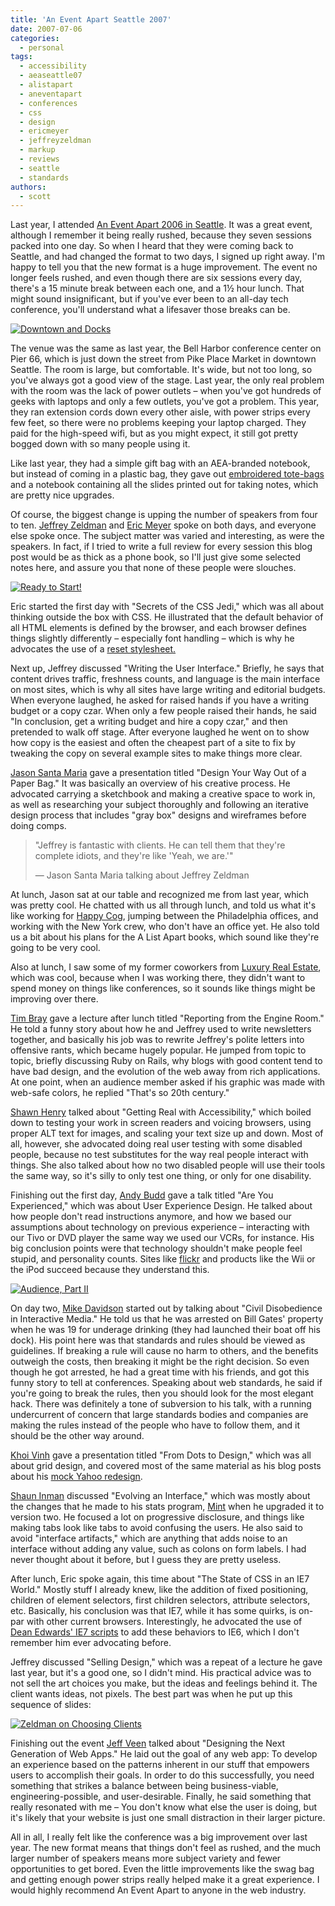```yaml
---
title: 'An Event Apart Seattle 2007'
date: 2007-07-06
categories:
  - personal
tags:
  - accessibility
  - aeaseattle07
  - alistapart
  - aneventapart
  - conferences
  - css
  - design
  - ericmeyer
  - jeffreyzeldman
  - markup
  - reviews
  - seattle
  - standards
authors:
  - scott
---
```


Last year, I attended [An Event Apart 2006 in Seattle](http://spaceninja.local/2006/09/an-event-apart-seattle-liveblogging-the-event/). It was a great event, although I remember it being really rushed, because they seven sessions packed into one day. So when I heard that they were coming back to Seattle, and had changed the format to two days, I signed up right away. I'm happy to tell you that the new format is a huge improvement. The event no longer feels rushed, and even though there are six sessions every day, there's a 15 minute break between each one, and a 1½ hour lunch. That might sound insignificant, but if you've ever been to an all-day tech conference, you'll understand what a lifesaver those breaks can be.

[![Downtown and Docks](/images/592590745_22688bef0d.jpg)](http://www.flickr.com/photos/spaceninja/592590745/)

The venue was the same as last year, the Bell Harbor conference center on Pier 66, which is just down the street from Pike Place Market in downtown Seattle. The room is large, but comfortable. It's wide, but not too long, so you've always got a good view of the stage. Last year, the only real problem with the room was the lack of power outlets – when you've got hundreds of geeks with laptops and only a few outlets, you've got a problem. This year, they ran extension cords down every other aisle, with power strips every few feet, so there were no problems keeping your laptop charged. They paid for the high-speed wifi, but as you might expect, it still got pretty bogged down with so many people using it.

Like last year, they had a simple gift bag with an AEA-branded notebook, but instead of coming in a plastic bag, they gave out [embroidered tote-bags](http://www.flickr.com/photos/criana/434476812/) and a notebook containing all the slides printed out for taking notes, which are pretty nice upgrades.

Of course, the biggest change is upping the number of speakers from four to ten. [Jeffrey Zeldman](http://zeldman.com/) and [Eric Meyer](http://meyerweb.com/) spoke on both days, and everyone else spoke once. The subject matter was varied and interesting, as were the speakers. In fact, if I tried to write a full review for every session this blog post would be as thick as a phone book, so I'll just give some selected notes here, and assure you that none of these people were slouches.

[![Ready to Start!](/images/592570611_77a4c61ae9.jpg)](http://www.flickr.com/photos/spaceninja/592570611/)

Eric started the first day with "Secrets of the CSS Jedi," which was all about thinking outside the box with CSS. He illustrated that the default behavior of all HTML elements is defined by the browser, and each browser defines things slightly differently – especially font handling – which is why he advocates the use of a [reset stylesheet.](http://meyerweb.com/eric/thoughts/2007/04/18/reset-reasoning/)

Next up, Jeffrey discussed "Writing the User Interface." Briefly, he says that content drives traffic, freshness counts, and language is the main interface on most sites, which is why all sites have large writing and editorial budgets. When everyone laughed, he asked for raised hands if you have a writing budget or a copy czar. When only a few people raised their hands, he said "In conclusion, get a writing budget and hire a copy czar," and then pretended to walk off stage. After everyone laughed he went on to show how copy is the easiest and often the cheapest part of a site to fix by tweaking the copy on several example sites to make things more clear.

[Jason Santa Maria](http://jasonsantamaria.com/) gave a presentation titled "Design Your Way Out of a Paper Bag." It was basically an overview of his creative process. He advocated carrying a sketchbook and making a creative space to work in, as well as researching your subject thoroughly and following an iterative design process that includes "gray box" designs and wireframes before doing comps.

> "Jeffrey is fantastic with clients. He can tell them that they're complete idiots, and they're like 'Yeah, we are.'"
>
> — Jason Santa Maria talking about Jeffrey Zeldman

At lunch, Jason sat at our table and recognized me from last year, which was pretty cool. He chatted with us all through lunch, and told us what it's like working for [Happy Cog](http://happycog.com/), jumping between the Philadelphia offices, and working with the New York crew, who don't have an office yet. He also told us a bit about his plans for the A List Apart books, which sound like they're going to be very cool.

Also at lunch, I saw some of my former coworkers from [Luxury Real Estate](http://luxuryrealestate.com/), which was cool, because when I was working there, they didn't want to spend money on things like conferences, so it sounds like things might be improving over there.

[Tim Bray](http://tbray.org/ongoing/) gave a lecture after lunch titled "Reporting from the Engine Room." He told a funny story about how he and Jeffrey used to write newsletters together, and basically his job was to rewrite Jeffrey's polite letters into offensive rants, which became hugely popular. He jumped from topic to topic, briefly discussing Ruby on Rails, why blogs with good content tend to have bad design, and the evolution of the web away from rich applications. At one point, when an audience member asked if his graphic was made with web-safe colors, he replied "That's so 20th century."

[Shawn Henry](http://uiaccess.com/profile.html) talked about "Getting Real with Accessibility," which boiled down to testing your work in screen readers and voicing browsers, using proper ALT text for images, and scaling your text size up and down. Most of all, however, she advocated doing real user testing with some disabled people, because no test substitutes for the way real people interact with things. She also talked about how no two disabled people will use their tools the same way, so it's silly to only test one thing, or only for one disability.

Finishing out the first day, [Andy Budd](http://andybudd.com/) gave a talk titled "Are You Experienced," which was about User Experience Design. He talked about how people don't read instructions anymore, and how we based our assumptions about technology on previous experience – interacting with our Tivo or DVD player the same way we used our VCRs, for instance. His big conclusion points were that technology shouldn't make people feel stupid, and personality counts. Sites like [flickr](http://flickr.com/) and products like the Wii or the iPod succeed because they understand this.

[![Audience, Part II](/images/592597467_29531cbf3f.jpg)](http://www.flickr.com/photos/spaceninja/592597467/)

On day two, [Mike Davidson](http://mikeindustries.com/blog/) started out by talking about "Civil Disobedience in Interactive Media." He told us that he was arrested on Bill Gates' property when he was 19 for underage drinking (they had launched their boat off his dock). His point here was that standards and rules should be viewed as guidelines. If breaking a rule will cause no harm to others, and the benefits outweigh the costs, then breaking it might be the right decision. So even though he got arrested, he had a great time with his friends, and got this funny story to tell at conferences. Speaking about web standards, he said if you're going to break the rules, then you should look for the most elegant hack. There was definitely a tone of subversion to his talk, with a running undercurrent of concern that large standards bodies and companies are making the rules instead of the people who have to follow them, and it should be the other way around.

[Khoi Vinh](http://subtraction.com/) gave a presentation titled "From Dots to Design," which was all about grid design, and covered most of the same material as his blog posts about his [mock Yahoo redesign](http://www.subtraction.com/archives/2007/0318_oh_yeeaahh.php).

[Shaun Inman](http://shauninman.com/) discussed "Evolving an Interface," which was mostly about the changes that he made to his stats program, [Mint](http://haveamint.com/) when he upgraded it to version two. He focused a lot on progressive disclosure, and things like making tabs look like tabs to avoid confusing the users. He also said to avoid "interface artifacts," which are anything that adds noise to an interface without adding any value, such as colons on form labels. I had never thought about it before, but I guess they are pretty useless.

After lunch, Eric spoke again, this time about "The State of CSS in an IE7 World." Mostly stuff I already knew, like the addition of fixed positioning, children of element selectors, first children selectors, attribute selectors, etc. Basically, his conclusion was that IE7, while it has some quirks, is on-par with other current browsers. Interestingly, he advocated the use of [Dean Edwards' IE7 scripts](http://dean.edwards.name/IE7/) to add these behaviors to IE6, which I don't remember him ever advocating before.

Jeffrey discussed "Selling Design," which was a repeat of a lecture he gave last year, but it's a good one, so I didn't mind. His practical advice was to not sell the art choices you make, but the ideas and feelings behind it. The client wants ideas, not pixels. The best part was when he put up this sequence of slides:

[![Zeldman on Choosing Clients](/images/740950682_24410699b3.jpg)](http://www.flickr.com/photos/spaceninja/740950682/)

Finishing out the event [Jeff Veen](http://veen.com/jeff/index.html) talked about "Designing the Next Generation of Web Apps." He laid out the goal of any web app: To develop an experience based on the patterns inherent in our stuff that empowers users to accomplish their goals. In order to do this successfully, you need something that strikes a balance between being business-viable, engineering-possible, and user-desirable. Finally, he said something that really resonated with me – You don't know what else the user is doing, but it's likely that your website is just one small distraction in their larger picture.

All in all, I really felt like the conference was a big improvement over last year. The new format means that things don't feel as rushed, and the much larger number of speakers means more subject variety and fewer opportunities to get bored. Even the little improvements like the swag bag and getting enough power strips really helped make it a great experience. I would highly recommend An Event Apart to anyone in the web industry.
